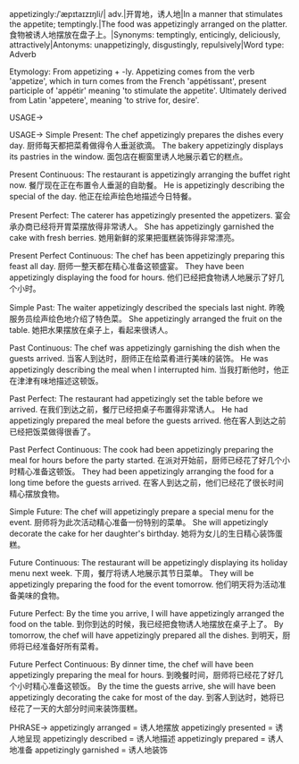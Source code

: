 appetizingly:/ˈæpɪtaɪzɪŋli/| adv.|开胃地，诱人地|In a manner that stimulates the appetite; temptingly.|The food was appetizingly arranged on the platter.  食物被诱人地摆放在盘子上。|Synonyms: temptingly, enticingly, deliciously, attractively|Antonyms: unappetizingly, disgustingly, repulsively|Word type: Adverb

Etymology:
From appetizing + -ly.  Appetizing comes from the verb 'appetize', which in turn comes from the French 'appétissant', present participle of 'appétir' meaning 'to stimulate the appetite'.  Ultimately derived from Latin 'appetere', meaning 'to strive for, desire'.

USAGE->

USAGE->
Simple Present:
The chef appetizingly prepares the dishes every day.  厨师每天都把菜肴做得令人垂涎欲滴。
The bakery appetizingly displays its pastries in the window.  面包店在橱窗里诱人地展示着它的糕点。

Present Continuous:
The restaurant is appetizingly arranging the buffet right now.  餐厅现在正在布置令人垂涎的自助餐。
He is appetizingly describing the special of the day. 他正在绘声绘色地描述今日特餐。

Present Perfect:
The caterer has appetizingly presented the appetizers.  宴会承办商已经将开胃菜摆放得非常诱人。
She has appetizingly garnished the cake with fresh berries. 她用新鲜的浆果把蛋糕装饰得非常漂亮。

Present Perfect Continuous:
The chef has been appetizingly preparing this feast all day. 厨师一整天都在精心准备这顿盛宴。
They have been appetizingly displaying the food for hours. 他们已经把食物诱人地展示了好几个小时。

Simple Past:
The waiter appetizingly described the specials last night.  昨晚服务员绘声绘色地介绍了特色菜。
She appetizingly arranged the fruit on the table. 她把水果摆放在桌子上，看起来很诱人。

Past Continuous:
The chef was appetizingly garnishing the dish when the guests arrived.  当客人到达时，厨师正在给菜肴进行美味的装饰。
He was appetizingly describing the meal when I interrupted him. 当我打断他时，他正在津津有味地描述这顿饭。

Past Perfect:
The restaurant had appetizingly set the table before we arrived. 在我们到达之前，餐厅已经把桌子布置得非常诱人。
He had appetizingly prepared the meal before the guests arrived. 他在客人到达之前已经把饭菜做得很香了。

Past Perfect Continuous:
The cook had been appetizingly preparing the meal for hours before the party started.  在派对开始前，厨师已经花了好几个小时精心准备这顿饭。
They had been appetizingly arranging the food for a long time before the guests arrived. 在客人到达之前，他们已经花了很长时间精心摆放食物。


Simple Future:
The chef will appetizingly prepare a special menu for the event.  厨师将为此次活动精心准备一份特别的菜单。
She will appetizingly decorate the cake for her daughter's birthday. 她将为女儿的生日精心装饰蛋糕。

Future Continuous:
The restaurant will be appetizingly displaying its holiday menu next week.  下周，餐厅将诱人地展示其节日菜单。
They will be appetizingly preparing the food for the event tomorrow. 他们明天将为活动准备美味的食物。

Future Perfect:
By the time you arrive, I will have appetizingly arranged the food on the table.  到你到达的时候，我已经把食物诱人地摆放在桌子上了。
By tomorrow, the chef will have appetizingly prepared all the dishes. 到明天，厨师将已经准备好所有菜肴。


Future Perfect Continuous:
By dinner time, the chef will have been appetizingly preparing the meal for hours.  到晚餐时间，厨师将已经花了好几个小时精心准备这顿饭。
By the time the guests arrive, she will have been appetizingly decorating the cake for most of the day.  到客人到达时，她将已经花了一天的大部分时间来装饰蛋糕。


PHRASE->
appetizingly arranged = 诱人地摆放
appetizingly presented = 诱人地呈现
appetizingly described = 诱人地描述
appetizingly prepared = 诱人地准备
appetizingly garnished = 诱人地装饰



